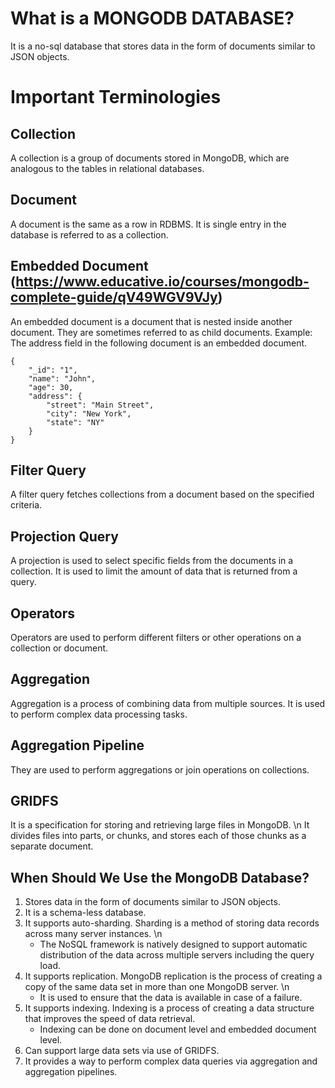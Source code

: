 # What is a MONGODB DATABASE?
It is a no-sql database that stores data in the form of documents similar to JSON objects.

# Important Terminologies
## Collection
A collection is a group of documents stored in MongoDB, which are analogous to the tables in relational databases.

## Document
A document is the same as a row in RDBMS. It is single entry in the database is referred to as a collection.

## Embedded Document (https://www.educative.io/courses/mongodb-complete-guide/qV49WGV9VJy)
An embedded document is a document that is nested inside another document. They are sometimes referred to as child documents.
Example: The address field in the following document is an embedded document.
```
{
    "_id": "1",
    "name": "John",
    "age": 30,
    "address": {
        "street": "Main Street",
        "city": "New York",
        "state": "NY"
    }
}
```

## Filter Query
A filter query fetches collections from a document based on the specified criteria.

## Projection Query
A projection is used to select specific fields from the documents in a collection. It is used to limit the amount of data that is returned from a query.

## Operators
Operators are used to perform different filters or other operations on a collection or document.

## Aggregation
Aggregation is a process of combining data from multiple sources. It is used to perform complex data processing tasks.

## Aggregation Pipeline
They are used to perform aggregations or join operations on collections.

## GRIDFS
It is a specification for storing and retrieving large files in MongoDB. \n
It divides files into parts, or chunks, and stores each of those chunks as a separate document.

## When Should We Use the MongoDB Database?
1. Stores data in the form of documents similar to JSON objects.
2. It is a schema-less database.
3. It supports auto-sharding. Sharding is a method of storing data records across many server instances. \n 
   - The NoSQL framework is natively designed to support automatic distribution of the data across multiple servers including the query load.
4. It supports replication. MongoDB replication is the process of creating a copy of the same data set in more than one MongoDB server. \n
   - It is used to ensure that the data is available in case of a failure.
5. It supports indexing. Indexing is a process of creating a data structure that improves the speed of data retrieval.
   - Indexing can be done on document level and embedded document level.
6. Can support large data sets via use of GRIDFS.
7. It provides a way to perform complex data queries via aggregation and aggregation pipelines.